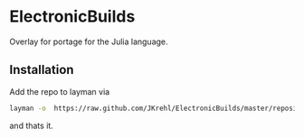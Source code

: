 # ElectronicBuilds
Overlay for portage for the Julia language.

## Installation

Add the repo to layman via
```bash
layman -o  https://raw.github.com/JKrehl/ElectronicBuilds/master/repositories.xml -f -a ElectronicBuilds
```
and thats it.
